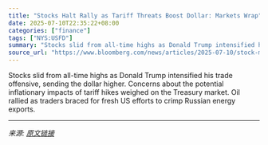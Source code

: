 ```yaml
---
title: "Stocks Halt Rally as Tariff Threats Boost Dollar: Markets Wrap"
date: 2025-07-10T22:35:22+08:00
categories: ["finance"]
tags: ["NYS:USFD"]
summary: "Stocks slid from all-time highs as Donald Trump intensified his trade offensive, sending the dollar higher. Concerns about the potential inflationary impacts of tariff hikes weighed on the Treasury ma"
source_url: "https://www.bloomberg.com/news/articles/2025-07-10/stock-market-today-dow-s-p-live-updates"
---
```


Stocks slid from all-time highs as Donald Trump intensified his trade offensive, sending the dollar higher. Concerns about the potential inflationary impacts of tariff hikes weighed on the Treasury market. Oil rallied as traders braced for fresh US efforts to crimp Russian energy exports.

---

*来源: [原文链接](https://www.bloomberg.com/news/articles/2025-07-10/stock-market-today-dow-s-p-live-updates)*
